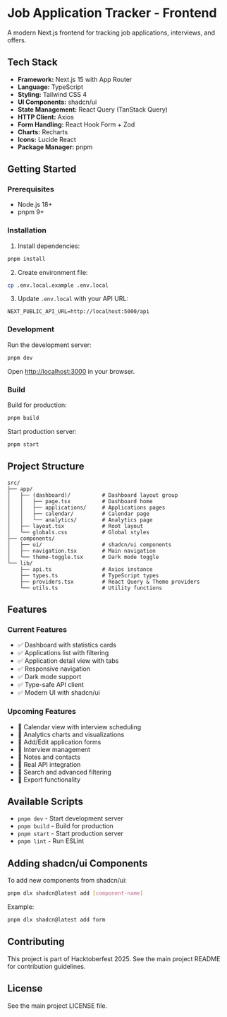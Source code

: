 # Job Application Tracker - Frontend

A modern Next.js frontend for tracking job applications, interviews, and offers.

## Tech Stack

- **Framework:** Next.js 15 with App Router
- **Language:** TypeScript
- **Styling:** Tailwind CSS 4
- **UI Components:** shadcn/ui
- **State Management:** React Query (TanStack Query)
- **HTTP Client:** Axios
- **Form Handling:** React Hook Form + Zod
- **Charts:** Recharts
- **Icons:** Lucide React
- **Package Manager:** pnpm

## Getting Started

### Prerequisites

- Node.js 18+
- pnpm 9+

### Installation

1. Install dependencies:
```bash
pnpm install
```

2. Create environment file:
```bash
cp .env.local.example .env.local
```

3. Update `.env.local` with your API URL:
```env
NEXT_PUBLIC_API_URL=http://localhost:5000/api
```

### Development

Run the development server:
```bash
pnpm dev
```

Open [http://localhost:3000](http://localhost:3000) in your browser.

### Build

Build for production:
```bash
pnpm build
```

Start production server:
```bash
pnpm start
```

## Project Structure

```
src/
├── app/
│   ├── (dashboard)/          # Dashboard layout group
│   │   ├── page.tsx          # Dashboard home
│   │   ├── applications/     # Applications pages
│   │   ├── calendar/         # Calendar page
│   │   └── analytics/        # Analytics page
│   ├── layout.tsx            # Root layout
│   └── globals.css           # Global styles
├── components/
│   ├── ui/                   # shadcn/ui components
│   ├── navigation.tsx        # Main navigation
│   └── theme-toggle.tsx      # Dark mode toggle
└── lib/
    ├── api.ts                # Axios instance
    ├── types.ts              # TypeScript types
    ├── providers.tsx         # React Query & Theme providers
    └── utils.ts              # Utility functions
```

## Features

### Current Features
- ✅ Dashboard with statistics cards
- ✅ Applications list with filtering
- ✅ Application detail view with tabs
- ✅ Responsive navigation
- ✅ Dark mode support
- ✅ Type-safe API client
- ✅ Modern UI with shadcn/ui

### Upcoming Features
- 🚧 Calendar view with interview scheduling
- 🚧 Analytics charts and visualizations
- 🚧 Add/Edit application forms
- 🚧 Interview management
- 🚧 Notes and contacts
- 🚧 Real API integration
- 🚧 Search and advanced filtering
- 🚧 Export functionality

## Available Scripts

- `pnpm dev` - Start development server
- `pnpm build` - Build for production
- `pnpm start` - Start production server
- `pnpm lint` - Run ESLint

## Adding shadcn/ui Components

To add new components from shadcn/ui:

```bash
pnpm dlx shadcn@latest add [component-name]
```

Example:
```bash
pnpm dlx shadcn@latest add form
```

## Contributing

This project is part of Hacktoberfest 2025. See the main project README for contribution guidelines.

## License

See the main project LICENSE file.
